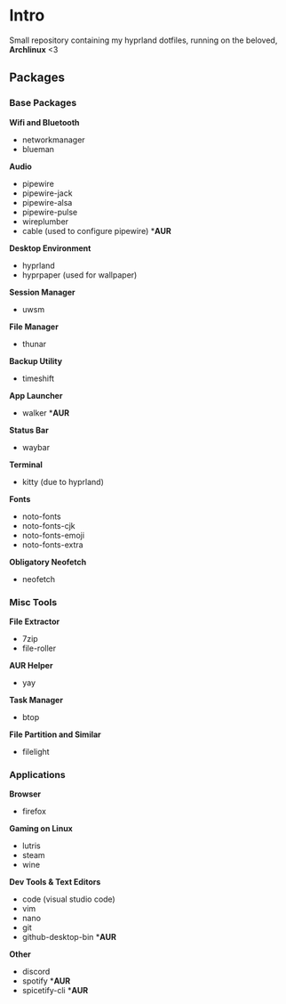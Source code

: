 # Intro
Small repository containing my hyprland dotfiles, running on the beloved, **Archlinux** <3

## Packages
### Base Packages
**Wifi and Bluetooth**
- networkmanager
- blueman

**Audio**
- pipewire
- pipewire-jack
- pipewire-alsa
- pipewire-pulse
- wireplumber
- cable (used to configure pipewire) ***AUR**

**Desktop Environment**
- hyprland
- hyprpaper (used for wallpaper)

**Session Manager**
- uwsm

**File Manager**
- thunar

**Backup Utility**
- timeshift

**App Launcher**
- walker ***AUR**

**Status Bar**
- waybar

**Terminal**
- kitty (due to hyprland)

**Fonts**
- noto-fonts
- noto-fonts-cjk
- noto-fonts-emoji
- noto-fonts-extra

**Obligatory Neofetch**
- neofetch

### Misc Tools
**File Extractor**
- 7zip
- file-roller

**AUR Helper**
- yay

**Task Manager**
- btop

**File Partition and Similar**
- filelight

### Applications
**Browser**
- firefox

**Gaming on Linux**
- lutris
- steam
- wine

**Dev Tools & Text Editors**
- code (visual studio code)
- vim
- nano
- git
- github-desktop-bin ***AUR**

**Other**
- discord
- spotify ***AUR**
- spicetify-cli ***AUR**